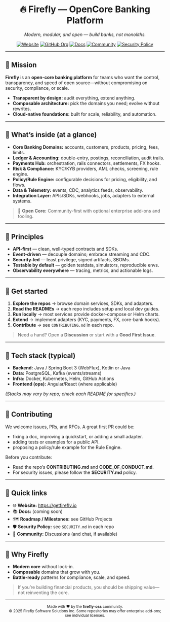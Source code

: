 <h1 align="center">🔥 Firefly — OpenCore Banking Platform</h1>

<p align="center">
  <i>Modern, modular, and open — build banks, not monoliths.</i>
</p>

<p align="center">
  <a href="https://getfirefly.io"><img alt="Website" src="https://img.shields.io/badge/website-getfirefly.io-informational?logo=firefox-browser"></a>
  <a href="https://github.com/firefly-oss"><img alt="GitHub Org" src="https://img.shields.io/badge/GitHub-firefly--oss-000?logo=github"></a>
  <a href="#"><img alt="Docs" src="https://img.shields.io/badge/docs-coming%20soon-6f42c1?logo=readthedocs"></a>
  <a href="#"><img alt="Community" src="https://img.shields.io/badge/community-join_us-0ea5e9?logo=discord"></a>
  <a href="#"><img alt="Security Policy" src="https://img.shields.io/badge/security-policy-16a34a?logo=security"></a>
</p>

---

## 🌟 Mission

**Firefly** is an **open-core banking platform** for teams who want the control, transparency, and speed of open source—without compromising on security, compliance, or scale.

- **Transparent by design:** audit everything, extend anything.
- **Composable architecture:** pick the domains you need; evolve without rewrites.
- **Cloud-native foundations:** built for scale, reliability, and automation.

---

## 🧭 What’s inside (at a glance)

- **Core Banking Domains:** accounts, customers, products, pricing, fees, limits.
- **Ledger & Accounting:** double-entry, postings, reconciliation, audit trails.
- **Payments Hub:** orchestration, rails connectors, settlements, FX hooks.
- **Risk & Compliance:** KYC/KYB providers, AML checks, screening, rule engine.
- **Policy/Rule Engine:** configurable decisions for pricing, eligibility, and flows.
- **Data & Telemetry:** events, CDC, analytics feeds, observability.
- **Integration Layer:** APIs/SDKs, webhooks, jobs, adapters to external systems.

> 🧩 **Open Core:** Community-first with optional enterprise add-ons and tooling.

---

## 🧱 Principles

- **API-first** — clean, well-typed contracts and SDKs.
- **Event-driven** — decouple domains; embrace streaming and CDC.
- **Security-led** — least privilege, signed artifacts, SBOMs.
- **Testable by default** — golden testdata, simulators, reproducible envs.
- **Observability everywhere** — tracing, metrics, and actionable logs.

---

## 🚀 Get started

1. **Explore the repos** → browse domain services, SDKs, and adapters.
2. **Read the READMEs** → each repo includes setup and local dev guides.
3. **Run locally** → most services provide docker-compose or Helm charts.
4. **Extend** → implement adapters (KYC, payments, FX, core-bank hooks).
5. **Contribute** → see `CONTRIBUTING.md` in each repo.

> Need a hand? Open a **Discussion** or start with a **Good First Issue**.

---

## 🧩 Tech stack (typical)

- **Backend:** Java / Spring Boot 3 (WebFlux), Kotlin or Java
- **Data:** PostgreSQL, Kafka (events/streams)
- **Infra:** Docker, Kubernetes, Helm, GitHub Actions
- **Frontend (ops):** Angular/React (where applicable)

*(Stacks may vary by repo; check each README for specifics.)*

---

## 🤝 Contributing

We welcome issues, PRs, and RFCs. A great first PR could be:
- fixing a doc, improving a quickstart, or adding a small adapter.
- adding tests or examples for a public API.
- proposing a policy/rule example for the Rule Engine.

Before you contribute:
- Read the repo’s **CONTRIBUTING.md** and **CODE_OF_CONDUCT.md**.
- For security issues, please follow the **SECURITY.md** policy.

---

## 📍 Quick links

- 🌐 **Website:** https://getfirefly.io
- 📚 **Docs:** (coming soon)
- 🗺️ **Roadmap / Milestones:** see GitHub Projects
- 🛡️ **Security Policy:** see `SECURITY.md` in each repo
- 💬 **Community:** Discussions (and chat, if available)

---

## 🏁 Why Firefly

- **Modern core** without lock-in.
- **Composable** domains that grow with you.
- **Battle-ready** patterns for compliance, scale, and speed.

> If you’re building financial products, you should be shipping value—not reinventing the core.

---

<p align="center">
  <sub>Made with ❤️ by the <b>firefly-oss</b> community.</sub><br>
  <sub>© 2025 Firefly Software Solutions Inc. Some repositories may offer enterprise add-ons; see individual licenses.</sub>
</p>
